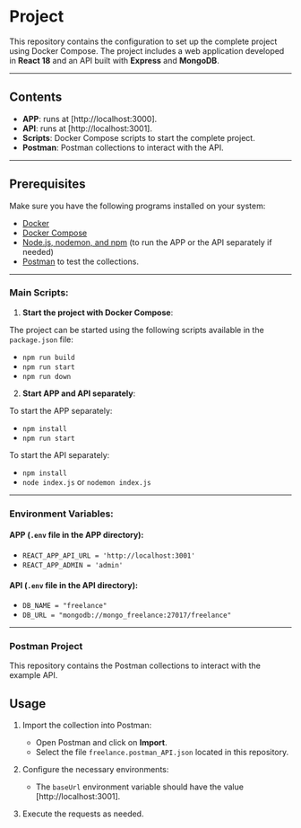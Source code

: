 # Project

This repository contains the configuration to set up the complete project using Docker Compose. The project includes a web application developed in **React 18** and an API built with **Express** and **MongoDB**.

---

## Contents

- **APP**: runs at [http://localhost:3000].
- **API**: runs at [http://localhost:3001].
- **Scripts**: Docker Compose scripts to start the complete project.
- **Postman**: Postman collections to interact with the API.

---

## Prerequisites

Make sure you have the following programs installed on your system:

- [Docker](https://www.docker.com/get-started)
- [Docker Compose](https://docs.docker.com/compose/install/)
- [Node.js, nodemon, and npm](https://nodejs.org/) (to run the APP or the API separately if needed)
- [Postman](https://www.postman.com/downloads/) to test the collections.

---

### Main Scripts:

1. **Start the project with Docker Compose**:

The project can be started using the following scripts available in the `package.json` file:
- `npm run build`
- `npm run start`
- `npm run down`

2. **Start APP and API separately**:

To start the APP separately:
- `npm install`
- `npm run start`

To start the API separately:
- `npm install`
- `node index.js` or `nodemon index.js`

---

### Environment Variables:

#### APP (`.env` file in the APP directory):
- `REACT_APP_API_URL = 'http://localhost:3001'`
- `REACT_APP_ADMIN = 'admin'`

#### API (`.env` file in the API directory):
- `DB_NAME = "freelance"`
- `DB_URL = "mongodb://mongo_freelance:27017/freelance"`

---

### Postman Project

This repository contains the Postman collections to interact with the example API.

## Usage

1. Import the collection into Postman:
   - Open Postman and click on **Import**.
   - Select the file `freelance.postman_API.json` located in this repository.

2. Configure the necessary environments:
   - The `baseUrl` environment variable should have the value [http://localhost:3001].

3. Execute the requests as needed.
